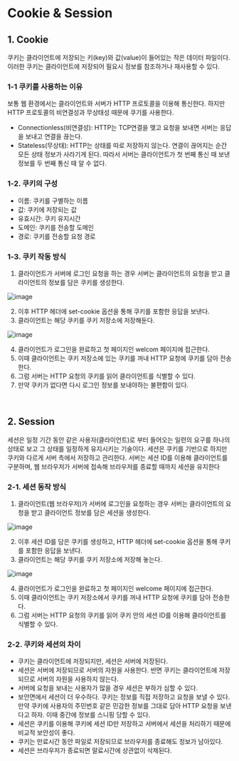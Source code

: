 # Cookie & Session

## 1. Cookie
쿠키는 클라이언트에 저장되는 키(key)와 값(value)이 들어있는 작은 데이터 파일이다. 이러한 쿠키는 클라이언트에 저장되어 필요시 정보를 참조하거나 재사용할 수 있다. 

### 1-1 쿠키를 사용하는 이유
보통 웹 환경에서는 클라이언트와 서버가 HTTP 프로토콜을 이용해 통신한다. 하지만 HTTP 프로토콜의 비연결성과 무상태성 때문에 쿠기를 사용한다.
- Connectionless(비연결성): HTTP는 TCP연결을 맺고 요청을 보내면 서버는 응답을 보내고 연결을 끊는다.
- Stateless(무상태): HTTP는 상태를 따로 저장하지 않는다. 연결이 끊어지는 순간 모든 상태 정보가 사라기게 된다. 따라서 서버는 클라이언트가 첫 번째 통신 때 보낸 정보를 두 번째 통신 때 알 수 없다.

### 1-2. 쿠키의 구성
- 이름: 쿠키를 구별하는 이름
- 값: 쿠키에 저장되는 값
- 유효시간: 쿠키 유지시간
- 도메인: 쿠키를 전송할 도메인
- 경로: 쿠키를 전송할 요청 경로

### 1-3. 쿠키 작동 방식
1) 클라이언트가 서버에 로그인 요청을 하는 경우 서버는 클라이언트의 요청을 받고 클라이언트의 정보를 담은 쿠키를 생성한다.

![image](https://github.com/choiyun9yu/Network/assets/110392046/9d970c31-7c64-4b08-9c5b-1fb15049f316)

2) 이후 HTTP 헤더에 set-cookie 옵션을 통해 쿠키를 포함한 응답을 보낸다.
3) 클라이언트는 해당 쿠키를 쿠키 저장소에 저장해둔다.  

![image](https://github.com/choiyun9yu/Network/assets/110392046/a20e22a9-6b7c-4450-bb8e-0aaa3f5030bc)

4) 클라이언트가 로그인을 완료하고 첫 페이지인 welcom 페이지에 접근한다.
5) 이때 클라이언트는 쿠키 저장소에 있는 쿠키를 꺼내 HTTP 요청에 쿠키를 담아 전송한다.
6) 그럼 서버는 HTTP 요청의 쿠키를 읽어 클라이언트를 식별할 수 있다.
7) 만약 쿠키가 없다면 다시 로그인 정보를 보내야하는 불편함이 있다.

<br>

## 2. Session
세션은 일정 기간 동안 같은 사용자(클라이언트)로 부터 들어오는 일련의 요구를 하나의 상태로 보고 그 상태를 일정하게 유지시키는 기술이다. 세션은 쿠키를 기반으로 하지만 쿠키와 다르게 서버 측에서 저장하고 관리한다. 서버는 세션 ID를 이용해 클라이언트를 구분하며, 웹 브라우저가 서버에 접속해 브라우저를 종료할 때까지 세션을 유지한다 

### 2-1. 세션 동작 방식
1) 클라이언트(웹 브라우저)가 서버에 로그인을 요청하는 경우 서버는 클라이언트의 요청을 받고 클라이언트 정보를 담은 세션을 생성한다.

![image](https://github.com/choiyun9yu/Network/assets/110392046/99bf7c8c-fec7-45e0-a9fb-fe6216d19d05)

2) 이후 세션 ID를 담은 쿠키를 생성하고, HTTP 헤더에 set-cookie 옵션을 통해 쿠키를 포함한 응답을 보낸다.
3) 클라이언트는 해당 쿠키를 쿠키 저장소에 저장해 놓는다.

![image](https://github.com/choiyun9yu/Network/assets/110392046/e545e58d-e1ca-4061-b3ec-adcc60069cb4)

4) 클라이언트가 로그인을 완료하고 첫 페이지인 welcome 페이지에 접근한다.
5) 이때 클라이언트는 쿠키 저장소에서 쿠키를 꺼내 HTTP 요청에 쿠키를 담아 전송한다.
6) 그럼 서버는 HTTP 요청의 쿠키를 읽어 쿠키 안의 세션 ID를 이용해 클라이언트를 식별할 수 있다. 

### 2-2. 쿠키와 세션의 차이
- 쿠키는 클라이언트에 저장되지만, 세션은 서버에 저장된다.
- 세션은 서버에 저장되므로 서버의 자원을 사용한다. 반면 쿠키는 클라이언트에 저장되므로 서버의 자원을 사용하지 않는다.
- 서버에 요청을 보내는 사용자가 많을 경우 세션은 부하가 심할 수 있다.
- 보안면에서 세션이 더 우수하다. 쿠키는 정보를 직접 저장하고 요청을 보낼 수 있다.
  만약 쿠키에 사용자의 주민번호 같은 민감한 정보를 그대로 담아 HTTP 요청을 보낸다고 하자. 이때 중간에 정보를 스니핑 당할 수 있다.
- 세션은 쿠키를 이용해 쿠키에 세션 ID만 저장하고 서버에서 세션을 처리하기 때문에 비교적 보안성이 좋다.
- 쿠키는 만료시간 동안 파일로 저장되므로 브라우저를 종료해도 정보가 남아있다.
- 세션은 브라우저가 종료되면 말료시간에 상관없이 삭제된다.
